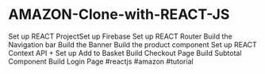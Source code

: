 # AMAZON-Clone-with-REACT-JS
Set up REACT ProjectSet up Firebase Set up REACT Router Build the Navigation bar  Build the Banner Build the product component Set up REACT Context API + Set up Add to Basket Build Checkout Page Build Subtotal Component Build Login Page   #reactjs​ #amazon​ #tutorial​
